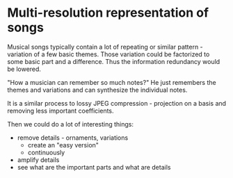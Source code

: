 # Multi-resolution representation of songs

Musical songs typically contain a lot of repeating or similar pattern - variation of a few basic themes. Those variation could be factorized to some basic part and a difference. Thus the information redundancy would be lowered.

"How a musician can remember so much notes?" He just remembers the themes and variations and can synthesize the individual notes.

It is a similar process to lossy JPEG compression - projection on a basis and removing less important coefficients.

Then we could do a lot of interesting things:

- remove details - ornaments, variations
    - create an "easy version"
    - continuously
- amplify details
- see what are the important parts and what are details
